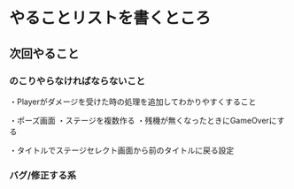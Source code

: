 # やることリストを書くところ

## 次回やること

### のこりやらなければならないこと
・Playerがダメージを受けた時の処理を追加してわかりやすくすること


・ポーズ画面
・ステージを複数作る
・残機が無くなったときにGameOverにする

・タイトルでステージセレクト画面から前のタイトルに戻る設定

### バグ/修正する系

